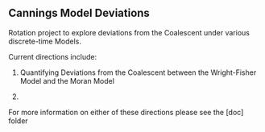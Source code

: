 Cannings Model Deviations
-------------------------

Rotation project to explore deviations from the Coalescent under various discrete-time Models.

Current directions include:

1. Quantifying Deviations from the Coalescent between the Wright-Fisher Model and the Moran Model

2. 

For more information on either of these directions please see the [doc] folder

